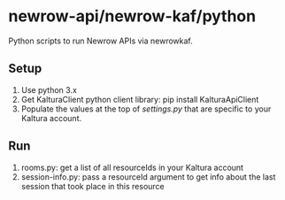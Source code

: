 # newrow-api/newrow-kaf/python
Python scripts to run Newrow APIs via newrowkaf.

## Setup
1. Use python 3.x
1. Get KalturaClient python client library: pip install KalturaApiClient
1. Populate the values at the top of *settings.py* that are specific to your Kaltura account.

## Run
1. rooms.py: get a list of all resourceIds in your Kaltura account
2. session-info.py: pass a resourceId argument to get info about the last session that took place in this resource

